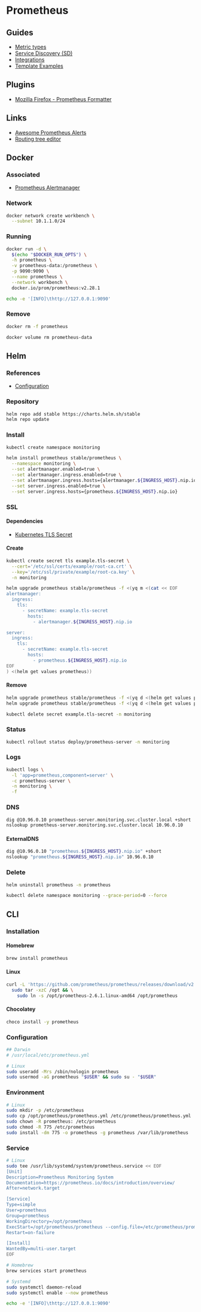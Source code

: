 # Prometheus

<!--
https://linkedin.com/learning/kubernetes-monitoring-with-prometheus/prometheus-monitoring-to-prevent-outages
https://github.com/jacksontj/promxy
-->

## Guides

- [Metric types](https://prometheus.io/docs/concepts/metric_types/)
- [Service Discovery (SD)](https://github.com/prometheus/prometheus/tree/main/discovery)
- [Integrations](https://prometheus.io/docs/operating/integrations/)
- [Template Examples](https://prometheus.io/docs/prometheus/latest/configuration/template_examples/)

## Plugins

- [Mozilla Firefox - Prometheus Formatter](https://addons.mozilla.org/en-US/firefox/addon/prometheus-formatter/)

## Links

- [Awesome Prometheus Alerts](https://awesome-prometheus-alerts.grep.to/rules.html)
- [Routing tree editor](https://prometheus.io/webtools/alerting/routing-tree-editor/)

## Docker

### Associated

- [Prometheus Alertmanager](/prometheus/prometheus-alertmanager.md)

### Network

```sh
docker network create workbench \
  --subnet 10.1.1.0/24
```

### Running

```sh
docker run -d \
  $(echo "$DOCKER_RUN_OPTS") \
  -h prometheus \
  -v prometheus-data:/prometheus \
  -p 9090:9090 \
  --name prometheus \
  --network workbench \
  docker.io/prom/prometheus:v2.28.1
```

```sh
echo -e '[INFO]\thttp://127.0.0.1:9090'
```

### Remove

```sh
docker rm -f prometheus

docker volume rm prometheus-data
```

## Helm

### References

- [Configuration](https://github.com/helm/charts/tree/master/stable/prometheus#configuration)

### Repository

```sh
helm repo add stable https://charts.helm.sh/stable
helm repo update
```

### Install

```sh
kubectl create namespace monitoring
```

```sh
helm install prometheus stable/prometheus \
  --namespace monitoring \
  --set alertmanager.enabled=true \
  --set alertmanager.ingress.enabled=true \
  --set alertmanager.ingress.hosts={alertmanager.${INGRESS_HOST}.nip.io} \
  --set server.ingress.enabled=true \
  --set server.ingress.hosts={prometheus.${INGRESS_HOST}.nip.io}
```

### SSL

#### Dependencies

- [Kubernetes TLS Secret](/k8s-tls-secret.md)

#### Create

```sh
kubectl create secret tls example.tls-secret \
  --cert='/etc/ssl/certs/example/root-ca.crt' \
  --key='/etc/ssl/private/example/root-ca.key' \
  -n monitoring
```

```sh
helm upgrade prometheus stable/prometheus -f <(yq m <(cat << EOF
alertmanager:
  ingress:
    tls:
      - secretName: example.tls-secret
        hosts:
          - alertmanager.${INGRESS_HOST}.nip.io

server:
  ingress:
    tls:
      - secretName: example.tls-secret
        hosts:
          - prometheus.${INGRESS_HOST}.nip.io
EOF
) <(helm get values prometheus))
```

#### Remove

```sh
helm upgrade prometheus stable/prometheus -f <(yq d <(helm get values prometheus) alertmanager.ingress.tls)
helm upgrade prometheus stable/prometheus -f <(yq d <(helm get values prometheus) server.ingress.tls)

kubectl delete secret example.tls-secret -n monitoring
```

### Status

```sh
kubectl rollout status deploy/prometheus-server -n monitoring
```

### Logs

```sh
kubectl logs \
  -l 'app=prometheus,component=server' \
  -c prometheus-server \
  -n monitoring \
  -f
```

### DNS

```sh
dig @10.96.0.10 prometheus-server.monitoring.svc.cluster.local +short
nslookup prometheus-server.monitoring.svc.cluster.local 10.96.0.10
```

#### ExternalDNS

```sh
dig @10.96.0.10 "prometheus.${INGRESS_HOST}.nip.io" +short
nslookup "prometheus.${INGRESS_HOST}.nip.io" 10.96.0.10
```

### Delete

```sh
helm uninstall prometheus -n prometheus

kubectl delete namespace monitoring --grace-period=0 --force
```

## CLI

### Installation

#### Homebrew

```sh
brew install prometheus
```

#### Linux

```sh
curl -L 'https://github.com/prometheus/prometheus/releases/download/v2.10.0/prometheus-2.10.0.linux-amd64.tar.gz' | \
  sudo tar -xzC /opt && \
    sudo ln -s /opt/prometheus-2.6.1.linux-amd64 /opt/prometheus
```

#### Chocolatey

```sh
choco install -y prometheus
```

### Configuration

```sh
## Darwin
# /usr/local/etc/prometheus.yml

# Linux
sudo useradd -Mrs /sbin/nologin prometheus
sudo usermod -aG prometheus "$USER" && sudo su - "$USER"
```

### Environment

```sh
# Linux
sudo mkdir -p /etc/prometheus
sudo cp /opt/prometheus/prometheus.yml /etc/prometheus/prometheus.yml
sudo chown -R prometheus: /etc/prometheus
sudo chmod -R 775 /etc/prometheus
sudo install -dm 775 -o prometheus -g prometheus /var/lib/prometheus
```

### Service

```sh
# Linux
sudo tee /usr/lib/systemd/system/prometheus.service << EOF
[Unit]
Description=Prometheus Monitoring System
Documentation=https://prometheus.io/docs/introduction/overview/
After=network.target

[Service]
Type=simple
User=prometheus
Group=prometheus
WorkingDirectory=/opt/prometheus
ExecStart=/opt/prometheus/prometheus --config.file=/etc/prometheus/prometheus.yml --storage.tsdb.path=/var/lib/prometheus
Restart=on-failure

[Install]
WantedBy=multi-user.target
EOF
```

```sh
# Homebrew
brew services start prometheus

# Systemd
sudo systemctl daemon-reload
sudo systemctl enable --now prometheus
```

```sh
echo -e '[INFO]\thttp://127.0.0.1:9090'
```

